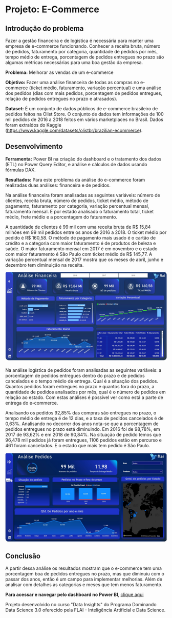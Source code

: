 # Projeto: E-Commerce

## Introdução do problema
Fazer a gestão financeira e de logística é necessária para manter uma empresa de e-commerce funcionando. Conhecer a receita bruta, número de pedidos, faturamento por categoria, quantidade de pedidos por mês, tempo médio de entrega, porcentagem de pedidos entregues no prazo são algumas métricas necessárias para uma boa gestão da empresa.

**Problema:** Melhorar as vendas de um e-commerce

**Objetivo:** Fazer uma análise financeira de todas as compras no e-commerce (ticket médio, faturamento, variação percentual) e uma análise dos pedidos (dias com mais pedidos, porcentagem de pedidos entregues, relação de pedidos entregues no prazo e atrasados).

**Dataset:** É um conjunto de dados públicos de e-commerce brasileiro de pedidos feitos na Olist Store. O conjunto de dados tem informações de 100 mil pedidos de 2016 a 2018 feitos em vários marketplaces no Brasil. Dados foram extraídos do Kaggle (https://www.kaggle.com/datasets/olistbr/brazilian-ecommerce).

## Desenvolvimento

**Ferramenta:** Power BI na criação do dashboard e o tratamento dos dados (ETL) no Power Query Editor, e análise e cálculos de dados usando fórmulas DAX.

**Resultados:** Para este problema da análise do e-commerce foram realizadas duas análises: financeira e de pedidos.

Na análise financeira foram analisadas as seguintes variáveis: número de clientes, receita bruta, número de pedidos, ticket médio, método de pagamento, faturamento por categoria, variação percentual mensal, faturamento mensal. E por estado analisado o faturamento total, ticket médio, frete médio e a porcentagem do faturamento.

A quantidade de clientes é 99 mil com uma receita bruta de R$ 15,84 milhões em 99 mil pedidos entre os anos de 2016 a 2018. O ticket médio por pedido é R$ 160,58. O método de pagamento mais usado é o cartão de crédito e a categoria com maior faturamento é de produtos de beleza e saúde. O maior faturamento mensal em 2017 é em novembro e o estado com maior faturamento é São Paulo com ticket médio de R$ 145,77. A variação percentual mensal de 2017 mostra que os meses de abril, junho  e dezembro tem diminuição na receita.

![](Dashboard1.jpg)

Na análise logística de pedidos foram analisadas as seguintes variáveis: a porcentagem de pedidos entregues dentro do prazo e de pedidos cancelados e o tempo médio de entrega. Qual é a situação dos pedidos. Quantos pedidos foram entregues no prazo e quantos fora do prazo, a quantidade de pedidos analisados por mês, qual é o número de pedidos em relação ao estado. Com estas análises é possível ver como está a parte de entrega do e-commerce.

Analisando os pedidos 92,85% das compras são entregues no prazo, o tempo médio de entrega é de 12 dias, e a taxa de pedidos cancelados é de 0,63%. Analisando no decorrer dos anos nota-se que a porcentagem de pedidos entregues no prazo está diminuindo. Em 2016 foi de 98,78%, em 2017 de 93,62% e em 2018 de 90,84%. Na situação de pedido temos que 96,478 mil pedidos já foram entregues, 1106 pedidos estão em percurso e 461 foram cancelados. E o estado que mais tem pedido é São Paulo.

![](Dashboard2.jpg)

## Conclusão

A partir dessa análise os resultados mostram que o e-commerce tem uma porcentagem boa de pedidos entregues no prazo, mas que diminuiu com o passar dos anos, então é um campo para implementar melhorias. Além de analisar com detalhes as categorias e meses que tem menos faturamento.

**Para acessar e navegar pelo dashboard no Power BI**, [clique aqui](https://app.powerbi.com/view?r=eyJrIjoiNjczZTRiODMtMDFlMC00NzRkLWJlYWYtMjY5Y2Y4MWRjNjg4IiwidCI6IjIxNzJiNmQzLWU1ZjgtNDYyYi04MGEyLTFmYWUyN2MzYmQ5YiJ9&pageName=ReportSection4f574e4d6caf08698bf4)

Projeto desenvolvido no curso "Data Insights" do Programa Dominando Data Science 3.0 oferecido pela FLAI - Inteligência Artificial e Data Science. 
